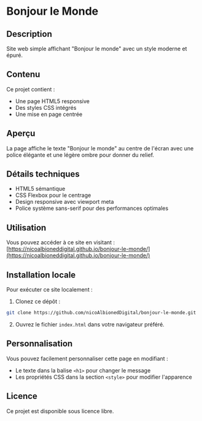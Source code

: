 # Bonjour le Monde

## Description
Site web simple affichant "Bonjour le monde" avec un style moderne et épuré.

## Contenu
Ce projet contient :
- Une page HTML5 responsive
- Des styles CSS intégrés
- Une mise en page centrée

## Aperçu
La page affiche le texte "Bonjour le monde" au centre de l'écran avec une police élégante et une légère ombre pour donner du relief.

## Détails techniques
- HTML5 sémantique
- CSS Flexbox pour le centrage
- Design responsive avec viewport meta
- Police système sans-serif pour des performances optimales

## Utilisation
Vous pouvez accéder à ce site en visitant : [https://nicoalbioneddigital.github.io/bonjour-le-monde/](https://nicoalbioneddigital.github.io/bonjour-le-monde/)

## Installation locale
Pour exécuter ce site localement :

1. Clonez ce dépôt :
```bash
git clone https://github.com/nicoAlbionedDigital/bonjour-le-monde.git
```

2. Ouvrez le fichier `index.html` dans votre navigateur préféré.

## Personnalisation
Vous pouvez facilement personnaliser cette page en modifiant :
- Le texte dans la balise `<h1>` pour changer le message
- Les propriétés CSS dans la section `<style>` pour modifier l'apparence

## Licence
Ce projet est disponible sous licence libre.
